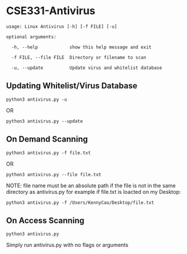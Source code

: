# CSE331-Antivirus
```
usage: Linux Antivirus [-h] [-f FILE] [-u]

optional arguments:

  -h, --help            show this help message and exit
  
  -f FILE, --file FILE  Directory or filename to scan
  
  -u, --update          Update virus and whitelist database
```

## Updating Whitelist/Virus Database
```
python3 antivirus.py -u
```
OR
```
python3 antivirus.py --update
```

## On Demand Scanning
```
python3 antivirus.py -f file.txt
```
OR
```
python3 antivirus.py --file file.txt
```
NOTE: file name must be an absolute path if the file is not in the same directory as antivirus.py for example if file.txt is loacted on my Desktop:
```
python3 antivirus.py -f /Users/KennyCao/Desktop/file.txt
```

## On Access Scanning
```
python3 antivirus.py
```
Simply run antivirus.py with no flags or arguments
